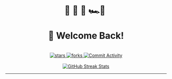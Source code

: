 <!DOCTYPE html>
<html>
<head>
</head>
<body>
  <div align="center">
    <h1>
      🌊&nbsp;🌴&nbsp;🏰&nbsp;🏎️💨&nbsp;
      <br><br>
      📍 Welcome Back!
    </h1>
  </div>
  <br>
  <div align="center">
    <a href="https://github.com/eli64s/README-AI?tab=repositories&sort=stargazers">
      <img src="https://custom-icon-badges.demolab.com/github/stars/eli64s/README-AI?color=6272a4&style=for-the-badge&labelColor=44475a&logo=star" alt="stars">
    </a>
    <a href="https://github.com/eli64s/README-AI?tab=repositories&sort=stargazers">
      <img src="https://custom-icon-badges.demolab.com/github/forks/eli64s/README-AI?color=6272a4&style=for-the-badge&labelColor=44475a&logo=fork" alt="forks">
    </a>
    <a href="https://github.com/eli64s/README-AI?tab=repositories&sort=stargazers">
      <img src="https://img.shields.io/github/commit-activity/m/eli64s/README-AI?color=6272a4&style=for-the-badge&labelColor=44475a&logo=git" alt="Commit Activity">
    </a>
  </div>
  <br>
  <div align="center">
    <a href="https://github-readme-streak-stats.herokuapp.com?user=eli64s&theme=blue-green">
      <img src="https://github-readme-streak-stats.herokuapp.com?user=eli64s&theme=dracula" alt="GitHub Streak Stats">
    </a>
  </div>

  <hr>
</body>
</html>

